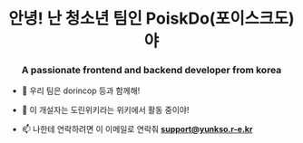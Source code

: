 <h1 align="center">안녕! 난 청소년 팀인 PoiskDo(포이스크도)야</h1>
<h3 align="center">A passionate frontend and backend developer from korea</h3>

- 🔭 우리 팀은 dorincop 등과 함께해!

- 👯 이 개설자는 도린위키라는 위키에서 활동 중이야!
- 📫 나한테 연락하려면 이 이메일로 연락줘 **support@yunkso.r-e.kr**


